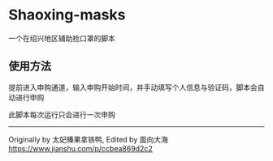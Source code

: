 # Shaoxing-masks
一个在绍兴地区辅助抢口罩的脚本

## 使用方法
提前进入申购通道，输入申购开始时间，并手动填写个人信息与验证码，脚本会自动进行申购

此脚本每次运行只会进行一次申购

---

Originally by 太妃榛果拿铁鸭, Edited by 面向大海
https://www.jianshu.com/p/ccbea869d2c2
